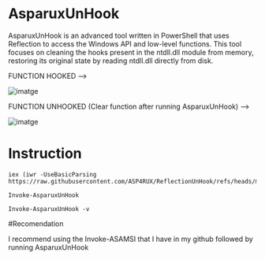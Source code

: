 # AsparuxUnHook

AsparuxUnHook is an advanced tool written in PowerShell that uses Reflection to access the Windows API and low-level functions. This tool focuses on cleaning the hooks present in the ntdll.dll module from memory, restoring its original state by reading ntdll.dll directly from disk.

FUNCTION HOOKED -->

![imatge](https://github.com/user-attachments/assets/bf8551e6-c9ae-479f-89fd-51a59a447175)


FUNCTION UNHOOKED (Clear function after running AsparuxUnHook) --> 

![imatge](https://github.com/user-attachments/assets/77e4e26b-fd9d-4fed-8380-9934aed1a719)


# Instruction 

```
iex (iwr -UseBasicParsing https://raw.githubusercontent.com/ASP4RUX/ReflectionUnHook/refs/heads/main/ofuscateasparuxunhook.ps1)
```

```
Invoke-AsparuxUnHook
```

```
Invoke-AsparuxUnHook -v
```

#Recomendation

I recommend using the Invoke-ASAMSI that I have in my github followed by running AsparuxUnHook
